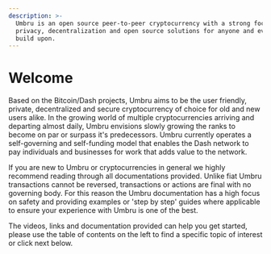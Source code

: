 ```yaml
---
description: >-
  Umbru is an open source peer-to-peer cryptocurrency with a strong focus on
  privacy, decentralization and open source solutions for anyone and everyone to
  build upon.
---
```


# Welcome

Based on the Bitcoin/Dash projects, Umbru aims to be the user friendly, private, decentralized and secure cryptocurrency of choice for old and new users alike. In the growing world of multiple cryptocurrencies arriving and departing almost daily, Umbru envisions slowly growing the ranks to become on par or surpass it's predecessors. Umbru currently operates a self-governing and self-funding model that enables the Dash network to pay individuals and businesses for work that adds value to the network.

If you are new to Umbru or cryptocurrencies in general we highly recommend reading through all documentations provided. Unlike fiat Umbru transactions cannot be reversed, transactions or actions are final with no governing body. For this reason the Umbru documentation has a high focus on safety and providing examples or 'step by step' guides where applicable to ensure your experience with Umbru is one of the best.

The videos, links and documentation provided can help you get started, please use the table of contents on the left to find a specific topic of interest or click next below.

